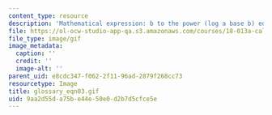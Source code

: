 ```yaml
---
content_type: resource
description: 'Mathematical expression: b to the power (log a base b) equals a.'
file: https://ol-ocw-studio-app-qa.s3.amazonaws.com/courses/18-013a-calculus-with-applications-spring-2005/9aa2d55da75be44e50e0d2b7d5cfce5e_glossary_eqn03.gif
file_type: image/gif
image_metadata:
  caption: ''
  credit: ''
  image-alt: ''
parent_uid: e8cdc347-f062-2f11-96ad-2879f268cc73
resourcetype: Image
title: glossary_eqn03.gif
uid: 9aa2d55d-a75b-e44e-50e0-d2b7d5cfce5e
---
```

